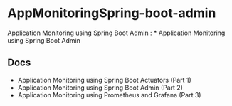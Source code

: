 # AppMonitoringSpring-boot-admin
Application Monitoring using Spring Boot Admin : * Application Monitoring using Spring Boot Admin


## Docs
* Application Monitoring using Spring Boot Actuators (Part 1)
* Application Monitoring using Spring Boot Admin (Part 2)
* Application Monitoring using Prometheus and Grafana (Part 3)
